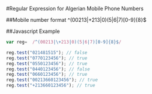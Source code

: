#Regular Expression for Algerian Mobile Phone Numbers
    
##Mobile number format
     ^(00213|\+213|0)(5|6|7)[0-9]{8}$
    
##Javascript Example

```javascript
var reg=  /^(00213|\+213|0)(5|6|7)[0-9]{8}$/

reg.test("021481515"); // false
reg.test("0770123456"); // true
reg.test("0550123456"); // true
reg.test("0440123456"); // false
reg.test("0660123456"); // true
reg.test("00213660123456"); // true
reg.test("+213660123456"); // true
```
